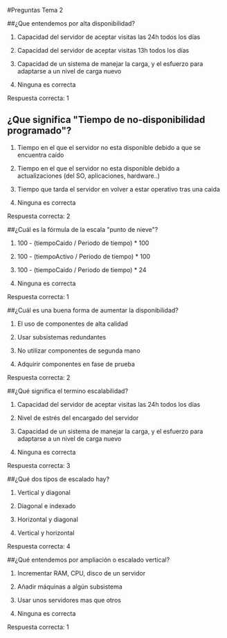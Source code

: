 #Preguntas Tema 2

##¿Que entendemos por alta disponibilidad?

1. Capacidad del servidor de aceptar visitas las 24h todos los días

2. Capacidad del servidor de aceptar visitas 13h todos los días

3. Capacidad de un sistema de manejar la carga, y el esfuerzo para adaptarse a un nivel de carga nuevo

4. Ninguna es correcta

Respuesta correcta: 1

## ¿Que significa "Tiempo de no-disponibilidad programado"?  

1. Tiempo en el que el servidor no esta disponible debido a que se encuentra caído

2. Tiempo en el que el servidor no esta disponible debido a actualizaciones (del SO, aplicaciones, hardware..)

3. Tiempo que tarda el servidor en volver a estar operativo tras una caida

4. Ninguna es correcta

Respuesta correcta: 2

##¿Cuál es la fórmula de la escala "punto de nieve"?

1. 100 - (tiempoCaido / Periodo de tiempo) * 100

2. 100 - (tiempoActivo / Periodo de tiempo) * 100

3. 100 - (tiempoCaido / Periodo de tiempo) * 24

4. Ninguna es correcta

Respuesta correcta: 1

##¿Cuál es una buena forma de aumentar la disponibilidad?

1. El uso de componentes de alta calidad

2. Usar subsistemas redundantes

3. No utilizar componentes de segunda mano

4. Adquirir componentes en fase de prueba

Respuesta correcta: 2

##¿Qué significa el termino escalabilidad?

1. Capacidad del servidor de aceptar visitas las 24h todos los días

2. Nivel de estrés del encargado del servidor

3. Capacidad de un sistema de manejar la carga, y el esfuerzo para adaptarse a un nivel de carga nuevo

4. Ninguna es correcta

Respuesta correcta: 3

##¿Qué dos tipos de escalado hay?

1. Vertical y diagonal

2. Diagonal e indexado

3. Horizontal y diagonal

4. Vertical y horizontal

Respuesta correcta: 4

##¿Qué entendemos por ampliación o escalado vertical?

1. Incrementar RAM, CPU, disco de un servidor

2. Añadir máquinas a algún subsistema

3. Usar unos servidores mas que otros

4. Ninguna es correcta

Respuesta correcta: 1



















